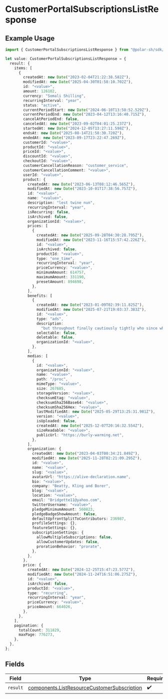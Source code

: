 # CustomerPortalSubscriptionsListResponse

## Example Usage

```typescript
import { CustomerPortalSubscriptionsListResponse } from "@polar-sh/sdk/models/operations/customerportalsubscriptionslist.js";

let value: CustomerPortalSubscriptionsListResponse = {
  result: {
    items: [
      {
        createdAt: new Date("2023-02-04T21:22:38.582Z"),
        modifiedAt: new Date("2025-04-30T01:58:10.702Z"),
        id: "<value>",
        amount: 126102,
        currency: "Somali Shilling",
        recurringInterval: "year",
        status: "active",
        currentPeriodStart: new Date("2024-06-10T13:58:52.529Z"),
        currentPeriodEnd: new Date("2023-04-12T13:16:40.715Z"),
        cancelAtPeriodEnd: false,
        canceledAt: new Date("2023-09-02T04:01:25.237Z"),
        startedAt: new Date("2024-12-05T13:27:11.598Z"),
        endsAt: new Date("2025-08-14T21:58:30.720Z"),
        endedAt: new Date("2023-09-17T23:22:47.269Z"),
        customerId: "<value>",
        productId: "<value>",
        priceId: "<value>",
        discountId: "<value>",
        checkoutId: "<value>",
        customerCancellationReason: "customer_service",
        customerCancellationComment: "<value>",
        userId: "<value>",
        product: {
          createdAt: new Date("2023-06-13T08:12:46.565Z"),
          modifiedAt: new Date("2023-10-01T17:38:56.757Z"),
          id: "<value>",
          name: "<value>",
          description: "lest twine nun",
          recurringInterval: "year",
          isRecurring: false,
          isArchived: false,
          organizationId: "<value>",
          prices: [
            {
              createdAt: new Date("2025-09-28T04:30:28.795Z"),
              modifiedAt: new Date("2023-11-16T15:57:42.226Z"),
              id: "<value>",
              isArchived: false,
              productId: "<value>",
              type: "one_time",
              recurringInterval: "year",
              priceCurrency: "<value>",
              minimumAmount: 614757,
              maximumAmount: 331190,
              presetAmount: 894698,
            },
          ],
          benefits: [
            {
              createdAt: new Date("2023-01-09T02:39:11.825Z"),
              modifiedAt: new Date("2025-07-21T19:03:37.383Z"),
              id: "<value>",
              type: "ads",
              description:
                "but throughout finally cautiously tightly who since whether large into",
              selectable: false,
              deletable: false,
              organizationId: "<value>",
            },
          ],
          medias: [
            {
              id: "<value>",
              organizationId: "<value>",
              name: "<value>",
              path: "/proc",
              mimeType: "<value>",
              size: 267685,
              storageVersion: "<value>",
              checksumEtag: "<value>",
              checksumSha256Base64: "<value>",
              checksumSha256Hex: "<value>",
              lastModifiedAt: new Date("2025-05-29T13:25:31.981Z"),
              version: "<value>",
              isUploaded: false,
              createdAt: new Date("2025-12-07T20:16:32.554Z"),
              sizeReadable: "<value>",
              publicUrl: "https://burly-warming.net",
            },
          ],
          organization: {
            createdAt: new Date("2023-04-03T00:34:21.849Z"),
            modifiedAt: new Date("2025-11-28T02:21:09.295Z"),
            id: "<value>",
            name: "<value>",
            slug: "<value>",
            avatarUrl: "https://alive-declaration.name",
            bio: "<value>",
            company: "Beatty, Kling and Borer",
            blog: "<value>",
            location: "<value>",
            email: "Bridgette11@yahoo.com",
            twitterUsername: "<value>",
            pledgeMinimumAmount: 560823,
            pledgeBadgeShowAmount: false,
            defaultUpfrontSplitToContributors: 236987,
            profileSettings: {},
            featureSettings: {},
            subscriptionSettings: {
              allowMultipleSubscriptions: false,
              allowCustomerUpdates: false,
              prorationBehavior: "prorate",
            },
          },
        },
        price: {
          createdAt: new Date("2024-12-25T15:47:23.577Z"),
          modifiedAt: new Date("2024-11-24T16:51:06.275Z"),
          id: "<value>",
          isArchived: false,
          productId: "<value>",
          type: "recurring",
          recurringInterval: "year",
          priceCurrency: "<value>",
          priceAmount: 664026,
        },
      },
    ],
    pagination: {
      totalCount: 311829,
      maxPage: 776273,
    },
  },
};
```

## Fields

| Field                                                                                                      | Type                                                                                                       | Required                                                                                                   | Description                                                                                                |
| ---------------------------------------------------------------------------------------------------------- | ---------------------------------------------------------------------------------------------------------- | ---------------------------------------------------------------------------------------------------------- | ---------------------------------------------------------------------------------------------------------- |
| `result`                                                                                                   | [components.ListResourceCustomerSubscription](../../models/components/listresourcecustomersubscription.md) | :heavy_check_mark:                                                                                         | N/A                                                                                                        |